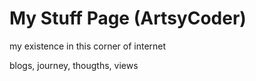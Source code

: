 # My Stuff Page (ArtsyCoder) 
my existence in this corner of internet

blogs, journey, thougths, views 
